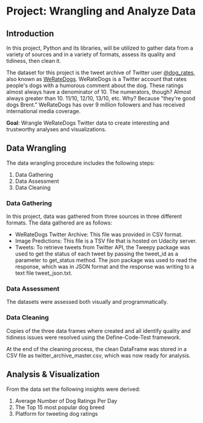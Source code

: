 # Project: Wrangling and Analyze Data

## Introduction

In this project, Python and its libraries, will be utilized to gather data from a variety of sources and in a variety of formats, assess its quality and tidiness, then clean it.

The dataset for this project is the tweet archive of Twitter user [@dog_rates](https://twitter.com/dog_rates), also known as [WeRateDogs](https://en.wikipedia.org/wiki/WeRateDogs). WeRateDogs is a Twitter account that rates people's dogs with a humorous comment about the dog. These ratings almost always have a denominator of 10. The numerators, though? Almost always greater than 10. 11/10, 12/10, 13/10, etc. Why? Because "they're good dogs Brent." WeRateDogs has over 9 million followers and has received international media coverage.

**Goal**: Wrangle WeRateDogs Twitter data to create interesting and trustworthy analyses and visualizations.

## Data Wrangling

The data wrangling procedure includes the following steps:

1. Data Gathering
2. Data Assessment
3. Data Cleaning

### Data Gathering

In this project, data was gathered from three sources in three different formats. The data gathered are as follows:

-   WeRateDogs Twitter Archive: This file was provided in CSV format.
-   Image Predictions: This file is a TSV file that is hosted on Udacity server.
-   Tweets: To retrieve tweets from Twitter API, the Tweepy package was used to get the status of each tweet by passing the tweet_id as a parameter to get_status method. The json package was used to read the response, which was in JSON format and the response was writing to a text file tweet_json.txt.

### Data Assessment

The datasets were assessed both visually and programmatically.

### Data Cleaning

Copies of the three data frames where created and all identify quality and tidiness issues were resolved using the Define-Code-Test framework.

At the end of the cleaning process, the clean DataFrame was stored in a CSV file as twitter_archive_master.csv, which was now ready for analysis.

## Analysis & Visualization

From the data set the following insights were derived:

1. Average Number of Dog Ratings Per Day
2. The Top 15 most popular dog breed
3. Platform for tweeting dog ratings
